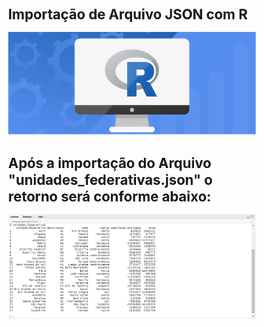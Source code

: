 # Importação de Arquivo JSON com R

![alt text](https://github.com/andersonmatte/RLanguageImportJson/blob/master/r.png)

# Após a importação do Arquivo "unidades_federativas.json" o retorno será conforme abaixo:

![alt text](https://github.com/andersonmatte/RLanguageImportJson/blob/master/Print_retorno.png)
